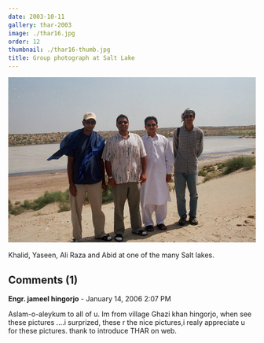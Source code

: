 ```yaml
---
date: 2003-10-11
gallery: thar-2003
image: ./thar16.jpg
order: 12
thumbnail: ./thar16-thumb.jpg
title: Group photograph at Salt Lake
---
```


![Group photograph at Salt Lake](./thar16.jpg)

Khalid, Yaseen, Ali Raza and Abid at one of the many Salt lakes.

<div id="comments">

## Comments (1)

<div id="comment">

**Engr. jameel hingorjo** - January 14, 2006  2:07 PM

Aslam-o-aleykum to all of u.
Im from village Ghazi khan hingorjo, when see these pictures ....i surprized, these r the nice pictures,i realy appreciate u for these pictures. thank to introduce THAR on web.

</div>

</div>